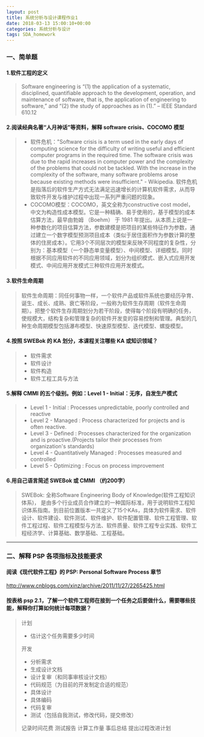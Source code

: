 ```yaml
---
layout: post
title: 系统分析与设计课程作业1
date: 2018-03-13 15:00:10+00:00
categories: 系统分析与设计
tags: SDA_homework
---
```


### 一、简单题

#### 1.软件工程的定义

>Software engineering is “(1) the application of a systematic, disciplined, quantifiable approach to the development, operation, and maintenance of software, that is, the application of engineering to software,” and “(2) the study of approaches as in (1).” – IEEE Standard 610.12

#### 2.阅读经典名著“人月神话”等资料，解释   software crisis、COCOMO 模型
> * 软件危机："Software crisis is a term used in the early days of computing science for the difficulty of writing useful and efficient computer programs in the required time. The software crisis was due to the rapid increases in computer power and the complexity of the problems that could not be tackled. With the increase in the complexity of the software, many software problems arose because existing methods were insufficient." - Wikipedia. 软件危机是指落后的软件生产方式无法满足迅速增长的计算机软件需求，从而导致软件开发与维护过程中出现一系列严重问题的现象。
> * COCOMO模型：COCOMO，英文全称为constructive cost model，中文为构造性成本模型。它是一种精确、易于使用的，基于模型的成本估算方法，最早由勃姆 （Boehm） 于 1981 年提出。从本质上说是一种参数化的项目估算方法，参数建模是把项目的某些特征作为参数，通过建立一个数字模型预测项目成本（类似于居住面积作为参数计算的整体的住房成本）。它用3个不同层次的模型来反映不同程度的复杂性，分别为：基本模型（一个静态单变量模型）、中间模型、详细模型。同时根据不同应用软件的不同应用领域，划分为组织模式、嵌入式应用开发模式、中间应用开发模式三种软件应用开发模式。

#### 3.软件生命周期
> 软件生命周期：同任何事物一样，一个软件产品或软件系统也要经历孕育、诞生、成长、成熟、衰亡等阶段，一般称为软件生存周期（软件生命周期）。把整个软件生存周期划分为若干阶段，使得每个阶段有明确的任务，使规模大，结构复杂和管理复杂的软件开发变的容易控制和管理。典型的几种生命周期模型包括瀑布模型、快速原型模型、迭代模型、螺旋模型。

#### 4.按照 SWEBok 的 KA 划分，本课程关注哪些   KA 或知识领域？
> * 软件需求
> * 软件设计
> * 软件构造
> * 软件工程工具与方法

#### 5.解释 CMMI 的五个级别。例如：Level 1 - Initial：无序，自发生产模式
> * Level 1 - Initial : Processes unpredictable, poorly controlled and reactive
> * Level 2 - Managed : Process characterized for projects and is often reactive.
> * Level 3 - Defined : Processes characterized for the organization and is proactive.(Projects tailor their processes from organization's standards)
> * Level 4 - Quantitatively Managed : Processes measured and controlled
> * Level 5 - Optimizing : Focus on process improvement

#### 6.用自己语言简述 SWEBok 或 CMMI （约200字）
> SWEBok: 全称Software Engineering Body of Knowledge(软件工程知识体系)， 是由多个行业成员合作建立的一种国际标准，用于说明软件工程知识体系指南。到目前位置版本一共定义了15个KAs，具体为软件需求、软件设计、软件建设、软件测试、软件维护、软件配置管理、软件工程管理、软件工程过程、软件工程模型与方法、软件质量、软件工程专业实践、软件工程经济学、计算基础、数学基础、工程基础。

------

### 二、解释 PSP 各项指标及技能要求

#### 阅读《现代软件工程》的 PSP: Personal Software Process 章节
http://www.cnblogs.com/xinz/archive/2011/11/27/2265425.html
#### 按表格 psp 2.1，了解一个软件工程师在接到一个任务之后要做什么，需要哪些技能，解释你打算如何统计每项数据？
> 计划
> * 估计这个任务需要多少时间
> 
> 开发
> * 分析需求
> * 生成设计文档
> * 设计复审（和同事审核设计文档）
> * 代码规范（为目前的开发制定合适的规范）
> * 具体设计
> * 具体编码
> * 代码复审
> * 测试（包括自我测试，修改代码，提交修改）
>
> 记录时间花费
> 测试报告
> 计算工作量
> 事后总结
> 提出过程改进计划
